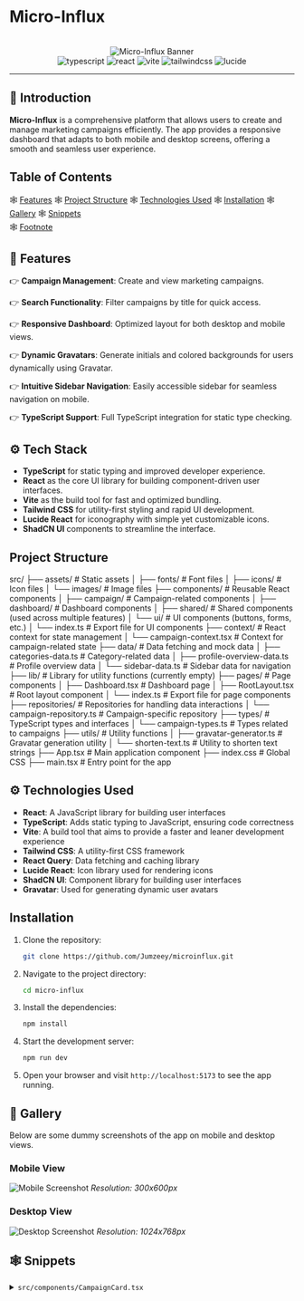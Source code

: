 # Micro-Influx

<div align="center">
  <br />
    <img src="https://dummyimage.com/600x200/000/fff&text=Micro-Influx" alt="Micro-Influx Banner">
  <br />
  
  <div>
    <img src="https://img.shields.io/badge/-Typescript-black?style=for-the-badge&logoColor=white&logo=typescript&color=3178C6" alt="typescript" />
    <img src="https://img.shields.io/badge/-React-black?style=for-the-badge&logoColor=white&logo=react&color=61DAFB" alt="react" />
    <img src="https://img.shields.io/badge/-Vite-black?style=for-the-badge&logoColor=white&logo=vite&color=646CFF" alt="vite" />
    <img src="https://img.shields.io/badge/-Tailwind_CSS-black?style=for-the-badge&logoColor=white&logo=tailwindcss&color=06B6D4" alt="tailwindcss" />
    <img src="https://img.shields.io/badge/-Lucide-black?style=for-the-badge&logoColor=white&logo=lucide" alt="lucide" />
  </div>
</div>

---

## 🤖 Introduction

**Micro-Influx** is a comprehensive platform that allows users to create and manage marketing campaigns efficiently. The app provides a responsive dashboard that adapts to both mobile and desktop screens, offering a smooth and seamless user experience.

## Table of Contents

🕸️ [Features](#features)
🕸️ [Project Structure](#project-structure)
🕸️ [Technologies Used](#technologies-used)
🕸️ [Installation](#installation)
🕸️ [Gallery](#gallery)
🕸️ [Snippets](#snippets)  
🕸️ [Footnote](#footnote)

## 🔋 Features

👉 **Campaign Management**: Create and view marketing campaigns.

👉 **Search Functionality**: Filter campaigns by title for quick access.

👉 **Responsive Dashboard**: Optimized layout for both desktop and mobile views.

👉 **Dynamic Gravatars**: Generate initials and colored backgrounds for users dynamically using Gravatar.

👉 **Intuitive Sidebar Navigation**: Easily accessible sidebar for seamless navigation on mobile.

👉 **TypeScript Support**: Full TypeScript integration for static type checking.

## ⚙️ Tech Stack

- **TypeScript** for static typing and improved developer experience.
- **React** as the core UI library for building component-driven user interfaces.
- **Vite** as the build tool for fast and optimized bundling.
- **Tailwind CSS** for utility-first styling and rapid UI development.
- **Lucide React** for iconography with simple yet customizable icons.
- **ShadCN UI** components to streamline the interface.

## Project Structure

src/
├── assets/ # Static assets
│ ├── fonts/ # Font files
│ ├── icons/ # Icon files
│ └── images/ # Image files
├── components/ # Reusable React components
│ ├── campaign/ # Campaign-related components
│ ├── dashboard/ # Dashboard components
│ ├── shared/ # Shared components (used across multiple features)
│ └── ui/ # UI components (buttons, forms, etc.)
│ └── index.ts # Export file for UI components
├── context/ # React context for state management
│ └── campaign-context.tsx # Context for campaign-related state
├── data/ # Data fetching and mock data
│ ├── categories-data.ts # Category-related data
│ ├── profile-overview-data.ts # Profile overview data
│ └── sidebar-data.ts # Sidebar data for navigation
├── lib/ # Library for utility functions (currently empty)
├── pages/ # Page components
│ ├── Dashboard.tsx # Dashboard page
│ ├── RootLayout.tsx # Root layout component
│ └── index.ts # Export file for page components
├── repositories/ # Repositories for handling data interactions
│ └── campaign-repository.ts # Campaign-specific repository
├── types/ # TypeScript types and interfaces
│ └── campaign-types.ts # Types related to campaigns
├── utils/ # Utility functions
│ ├── gravatar-generator.ts # Gravatar generation utility
│ └── shorten-text.ts # Utility to shorten text strings
├── App.tsx # Main application component
├── index.css # Global CSS
├── main.tsx # Entry point for the app

## ⚙️ Technologies Used

- **React**: A JavaScript library for building user interfaces
- **TypeScript**: Adds static typing to JavaScript, ensuring code correctness
- **Vite**: A build tool that aims to provide a faster and leaner development experience
- **Tailwind CSS**: A utility-first CSS framework
- **React Query**: Data fetching and caching library
- **Lucide React**: Icon library used for rendering icons
- **ShadCN UI**: Component library for building user interfaces
- **Gravatar**: Used for generating dynamic user avatars

## Installation

1. Clone the repository:

   ```bash
   git clone https://github.com/Jumzeey/microinflux.git
   ```

2. Navigate to the project directory:

   ```bash
   cd micro-influx
   ```

3. Install the dependencies:

   ```bash
   npm install
   ```

4. Start the development server:

   ```bash
   npm run dev
   ```

5. Open your browser and visit `http://localhost:5173` to see the app running.

## 📸 Gallery

Below are some dummy screenshots of the app on mobile and desktop views.

### Mobile View

![Mobile Screenshot](https://via.placeholder.com/300x600?text=Mobile+Screenshot)
_Resolution: 300x600px_

### Desktop View

![Desktop Screenshot](https://via.placeholder.com/1024x768?text=Desktop+Screenshot)
_Resolution: 1024x768px_

## 🕸️ Snippets

<details>
<summary><code>src/components/CampaignCard.tsx</code></summary>

````tsx
import React from 'react';
import { getInitials, getBackgroundColor } from '@/utils/avatarUtils';

type CampaignCardProps = {
  title: string;
  budget: number;
  user: {
    name: string;
  };
};

const CampaignCard: React.FC<CampaignCardProps> = ({ title, budget, user }) => {
  const initials = getInitials(user.name);
  const backgroundColor = getBackgroundColor(user.name);

  return (
    <div className="p-4 shadow-lg bg-white rounded-lg">
      <div className="flex items-center">
        <div
          className="w-10 h-10 rounded-full text-white flex items-center justify-center"
          style={{ backgroundColor }}
        >
          {initials}
        </div>
        <h2 className="ml-4 text-xl font-bold">{title}</h2>
      </div>
      <p className="text-gray-600">Budget: ${budget}</p>
    </div>
  );
};

export default CampaignCard;
</details>
<details>
<summary><code>src/utils/avatarUtils.ts</code></summary>

````ts
export function getInitials(name: string): string {
  const initials = name
    .split(' ')
    .map((n) => n[0])
    .join('');
  return initials.toUpperCase();
}

export function getBackgroundColor(name: string): string {
  const colors = ['#FF5733', '#33FF57', '#3357FF', '#F333FF'];
  const charCodeSum = name
    .split('')
    .reduce((acc, char) => acc + char.charCodeAt(0), 0);
  return colors[charCodeSum % colors.length];
}
</details>



````
### Footnote
This project was built as a test given to Jumat Adeogun for the role of Frontend Engineer. Feel free to explore and learn from the codebase!